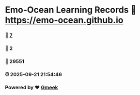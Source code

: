# Emo-Ocean Learning Records :link: https://emo-ocean.github.io 
### :page_facing_up: [7](https://emo-ocean.github.io/tag.html) 
### :speech_balloon: 2 
### :hibiscus: 29551 
### :alarm_clock: 2025-09-21 21:54:46 
### Powered by :heart: [Gmeek](https://github.com/Meekdai/Gmeek)
